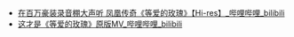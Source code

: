 - [在百万豪装录音棚大声听 凤凰传奇《等爱的玫瑰》【Hi-res】_哔哩哔哩_bilibili](https://www.bilibili.com/video/BV1xG411U7mP/)
- [这才是《等爱的玫瑰》原版MV_哔哩哔哩_bilibili](https://www.bilibili.com/video/BV1cj411p7tE/)
